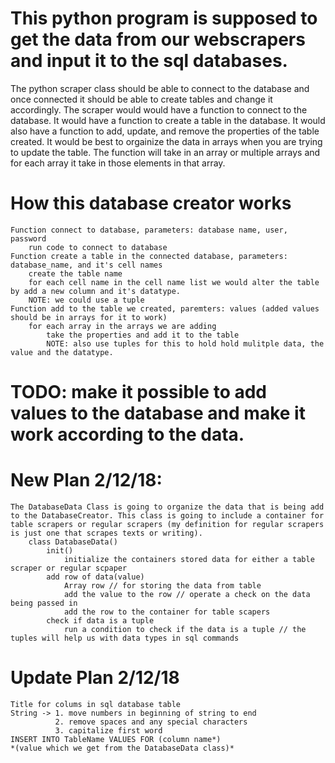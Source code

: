# This python program is supposed to get the data from our webscrapers and input it to the sql databases.
The python scraper class should be able to connect to the database and once connected it should be able to create tables and change it accordingly. The scraper would would have a function to connect to the database. It would have a function to create a table in the database. It would also have a function to add, update, and remove the properties of the table created. It would be best to orgainize the data in arrays when you are trying to update the table. The function will take in an array or multiple arrays and for each array it take in those elements in that array.
# How this database creator works 
	Function connect to database, parameters: database name, user, password
		run code to connect to database
	Function create a table in the connected database, parameters: database_name, and it's cell names
		create the table name
		for each cell name in the cell name list we would alter the table by add a new column and it's datatype. 
		NOTE: we could use a tuple
	Function add to the table we created, paremters: values (added values should be in arrays for it to work)
		for each array in the arrays we are adding 
			take the properties and add it to the table 
			NOTE: also use tuples for this to hold hold mulitple data, the value and the datatype.
# TODO: make it possible to add values to the database and make it work according to the data.
# New Plan 2/12/18:
	The DatabaseData Class is going to organize the data that is being add to the DatabaseCreator. This class is going to include a container for table scrapers or regular scrapers (my definition for regular scrapers is just one that scrapes texts or writing). 
		class DatabaseData()
			init()
				initialize the containers stored data for either a table scraper or regular scpaper
			add row of data(value)
				Array row // for storing the data from table
				add the value to the row // operate a check on the data being passed in
				add the row to the container for table scapers
			check if data is a tuple
				run a condition to check if the data is a tuple // the tuples will help us with data types in sql commands
# Update Plan 2/12/18
	Title for colums in sql database table
	String -> 1. move numbers in beginning of string to end
			  2. remove spaces and any special characters
			  3. capitalize first word
	INSERT INTO TableName VALUES FOR (column name*)
	*(value which we get from the DatabaseData class)*